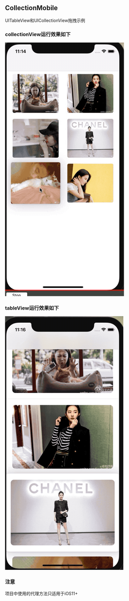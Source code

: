 
CollectionMobile
------------------
UITableView和UICollectionView拖拽示例
  
  ### collectionView运行效果如下
  ![github-01.jpg](/collectionViewDemo.gif "github-01.jpg")
  
  ### tableView运行效果如下
  ![github-01.jpg](/tableViewDemo.gif "github-01.jpg")
  
### 注意
  项目中使用的代理方法只适用于iOS11+




